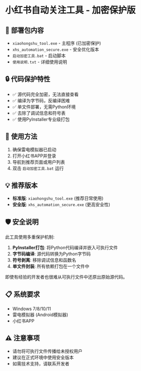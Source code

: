 # 小红书自动关注工具 - 加密保护版

## 📁 部署包内容
- `xiaohongshu_tool.exe` - 主程序 (已加密保护)
- `xhs_automation_secure.exe` - 安全优化版本
- `启动加密工具.bat` - 启动脚本
- `使用说明.txt` - 详细使用说明

## 🔒 代码保护特性
- ✅ 源代码完全加密，无法直接查看
- ✅ 编译为字节码，反编译困难
- ✅ 单文件部署，无需Python环境
- ✅ 去除了调试信息和符号表
- ✅ 使用PyInstaller专业级打包

## 🚀 使用方法
1. 确保雷电模拟器已启动
2. 打开小红书APP并登录
3. 导航到推荐页面或用户列表
4. 双击 `启动加密工具.bat` 运行

## 💡 推荐版本
- **标准版**: `xiaohongshu_tool.exe` (推荐日常使用)
- **安全版**: `xhs_automation_secure.exe` (更高安全性)

## 🛡️ 安全说明
此工具使用多重保护机制:
1. **PyInstaller打包**: 将Python代码编译并嵌入可执行文件
2. **字节码编译**: 源代码转换为Python字节码
3. **符号剥离**: 移除调试信息和函数名
4. **单文件封装**: 所有依赖打包在一个文件中

即使有经验的开发者也很难从可执行文件中还原出原始源代码。

## 📋 系统要求
- Windows 7/8/10/11
- 雷电模拟器 (Android模拟器)
- 小红书APP

## ⚠️ 注意事项
- 请勿将可执行文件传播给未授权用户
- 建议在正式环境中使用安全版本
- 如需技术支持，请联系开发者
